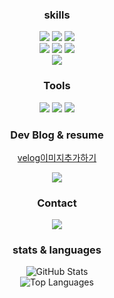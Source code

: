 <h3 align="center">skills</h3>

<div align="center">
<img src="https://img.shields.io/badge/HTML5-E44D26?style=flat-square&logo=HTML5&logoColor=white" /> <img src="https://img.shields.io/badge/CSS3-1572B6?style=flat-square&logo=css3&logoColor=white" /> <img src="https://img.shields.io/badge/JavaScript-F7DF1E?style=flat-square&logo=JavaScript&logoColor=white" /> <br>
<img src="https://img.shields.io/badge/React-20232A?style=flat-square&logo=react&logoColor=61DAFB" /> <img src="https://img.shields.io/badge/Next.js-ffffff?style=flat-square&logo=nextdotjs&logoColor=000000" /> <img src="https://img.shields.io/badge/TypeScript-3178C6?style=flat-square&logo=typescript&logoColor=white" /> <br>
  <img src="https://img.shields.io/badge/Styled Components-DB7093?style=flat-square&logo=styledcomponents&logoColor=white" /><br>
</div>

<h3 align="center">Tools</h3>

<div align="center">
<img src="https://img.shields.io/badge/Git-F05033?style=flat-square&logo=git&logoColor=white" /> <img src="https://img.shields.io/badge/GitHub-181717?style=flat-square&logo=github&logoColor=white" /> <img src="https://img.shields.io/badge/Figma-F24E1E?style=flat-square&logo=figma&logoColor=white" />
</div>

<h3 align="center">Dev Blog & resume</h3>

<div align="center">
  <a href="https://velog.io/@wngns9807/posts">
    <p>velog이미지추가하기</p>
  </a>
  <a href="https://www.notion.so/aee5241f61b941fc906241ae19398c11">
    <img src="https://img.shields.io/badge/Notion-9999FF?style=flat-square&logo=notion&logoColor=white" />
  </a>
</div>


<h3 align="center">Contact</h3>

<div align="center">
  <a href="mailto:wngns9807@gmail.com">
    <img src="https://img.shields.io/badge/Gmail-D14836?style=flat-square&logo=gmail&logoColor=white" />
  </a>
</div>

<h3 align="center">stats & languages</h3>

<div align="center">
  <img src="https://github-readme-stats.vercel.app/api?username=whdjh&show_icons=true&theme=radical" alt="GitHub Stats" />
  <br>
  <img src="https://github-readme-stats.vercel.app/api/top-langs/?username=whdjh&layout=compact" alt="Top Languages" />
</div>
